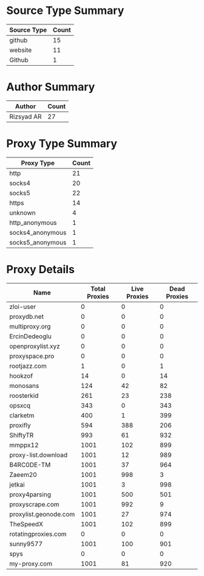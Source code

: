 # Source Type Summary

| Source Type | Count |
|-------------|-------|
| github | 15 |
| website | 11 |
| Github | 1 |


# Author Summary

| Author | Count |
|--------|-------|
| Rizsyad AR | 27 |


# Proxy Type Summary

| Proxy Type | Count |
|------------|-------|
| http | 21 |
| socks4 | 20 |
| socks5 | 22 |
| https | 14 |
| unknown | 4 |
| http_anonymous | 1 |
| socks4_anonymous | 1 |
| socks5_anonymous | 1 |


# Proxy Details

| Name | Total Proxies | Live Proxies | Dead Proxies |
|------|---------------|--------------|---------------|
| zloi-user | 0 | 0 | 0 |
| proxydb.net | 0 | 0 | 0 |
| multiproxy.org | 0 | 0 | 0 |
| ErcinDedeoglu | 0 | 0 | 0 |
| openproxylist.xyz | 0 | 0 | 0 |
| proxyspace.pro | 0 | 0 | 0 |
| rootjazz.com | 1 | 0 | 1 |
| hookzof | 14 | 0 | 14 |
| monosans | 124 | 42 | 82 |
| roosterkid | 261 | 23 | 238 |
| opsxcq | 343 | 0 | 343 |
| clarketm | 400 | 1 | 399 |
| proxifly | 594 | 388 | 206 |
| ShiftyTR | 993 | 61 | 932 |
| mmppx12 | 1001 | 102 | 899 |
| proxy-list.download | 1001 | 12 | 989 |
| B4RC0DE-TM | 1001 | 37 | 964 |
| Zaeem20 | 1001 | 998 | 3 |
| jetkai | 1001 | 3 | 998 |
| proxy4parsing | 1001 | 500 | 501 |
| proxyscrape.com | 1001 | 992 | 9 |
| proxylist.geonode.com | 1001 | 27 | 974 |
| TheSpeedX | 1001 | 102 | 899 |
| rotatingproxies.com | 0 | 0 | 0 |
| sunny9577 | 1001 | 100 | 901 |
| spys | 0 | 0 | 0 |
| my-proxy.com | 1001 | 81 | 920 |
